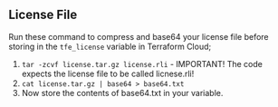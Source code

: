 ## License File
Run these command to compress and base64 your license file before storing in the `tfe_license` variable in Terraform Cloud;

1. `tar -zcvf license.tar.gz license.rli` - IMPORTANT! The code expects the license file to be called licnese.rli!
2. `cat license.tar.gz | base64 > base64.txt`
3. Now store the contents of base64.txt in your variable.
